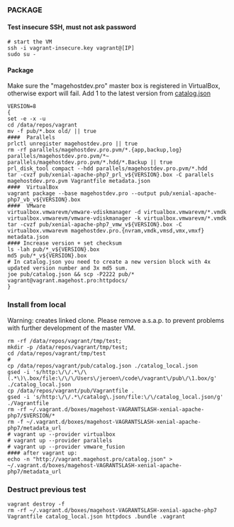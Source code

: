 ### PACKAGE

#### Test insecure SSH, must not ask password
```
# start the VM
ssh -i vagrant-insecure.key vagrant@[IP]
sudo su -
```

#### Package
Make sure the "magehostdev.pro" master box is registered in VirtualBox, otherwise export will fail.
Add 1 to the latest version from [catalog.json](http://vagrant.magehost.pro/catalog.json)
```
VERSION=8
{
set -e -x -u
cd /data/repos/vagrant
mv -f pub/*.box old/ || true
####  Parallels
prlctl unregister magehostdev.pro || true
rm -rf parallels/magehostdev.pro.pvm/*.{app,backup,log} parallels/magehostdev.pro.pvm/*~ parallels/magehostdev.pro.pvm/*.hdd/*.Backup || true
prl_disk_tool compact --hdd parallels/magehostdev.pro.pvm/*.hdd
tar -cvzf pub/xenial-apache-php7_prl_v${VERSION}.box -C parallels magehostdev.pro.pvm Vagrantfile metadata.json
####  VirtualBox
vagrant package --base magehostdev.pro --output pub/xenial-apache-php7_vb_v${VERSION}.box
####  VMware
virtualbox.vmwarevm/vmware-vdiskmanager -d virtualbox.vmwarevm/*.vmdk
virtualbox.vmwarevm/vmware-vdiskmanager -k virtualbox.vmwarevm/*.vmdk
tar -cvzf pub/xenial-apache-php7_vmw_v${VERSION}.box -C virtualbox.vmwarevm magehostdev.pro.{nvram,vmdk,vmsd,vmx,vmxf} metadata.json
#### Increase version + set checksum
ls -lah pub/*_v${VERSION}.box
md5 pub/*_v${VERSION}.box
# In catalog.json you need to create a new version block with 4x updated version number and 3x md5 sum.
joe pub/catalog.json && scp -P2222 pub/* vagrant@vagrant.magehost.pro:httpdocs/
}
```

### Install from local
Warning: creates linked clone. Please remove a.s.a.p. to prevent problems with further development of the master VM.
```
rm -rf /data/repos/vagrant/tmp/test; 
mkdir -p /data/repos/vagrant/tmp/test; 
cd /data/repos/vagrant/tmp/test
#
cp /data/repos/vagrant/pub/catalog.json ./catalog_local.json
gsed -i 's/http:\/\/.*\/\(.*\)\.box/file:\/\/\/Users\/jeroen\/code\/vagrant\/pub\/\1.box/g' ./catalog_local.json
cp /data/repos/vagrant/pub/Vagrantfile .
gsed -i 's/http:\/\/.*\/catalog\.json/file:\/\/catalog_local.json/g' ./Vagrantfile
rm -rf ~/.vagrant.d/boxes/magehost-VAGRANTSLASH-xenial-apache-php7/$VERSION/*
rm -f ~/.vagrant.d/boxes/magehost-VAGRANTSLASH-xenial-apache-php7/metadata_url
# vagrant up --provider virtualbox
# vagrant up --provider parallels
# vagrant up --provider vmware_fusion
#### after vagrant up:
echo -n "http://vagrant.magehost.pro/catalog.json" > ~/.vagrant.d/boxes/magehost-VAGRANTSLASH-xenial-apache-php7/metadata_url
```

### Destruct previous test
```
vagrant destroy -f
rm -rf ~/.vagrant.d/boxes/magehost-VAGRANTSLASH-xenial-apache-php7 Vagrantfile catalog_local.json httpdocs .bundle .vagrant
```
